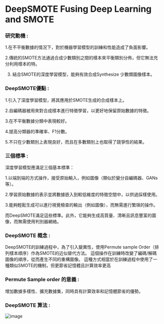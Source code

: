 # DeepSMOTE Fusing Deep Learning and SMOTE
### 研究動機 : 
1.在不平衡數據的情況下，對於機器學習模型的訓練和性能造成了負面影響。

2.傳統的SMOTE方法通過合成少數類別之間的樣本來平衡類別分佈，但它無法充分利用樣本的特。

3. 結合SMOTE的深度學習模型，能夠有效合成Synthesize 少數類圖像樣本。

### DeepSMOTE優點 :
1.引入了深度學習模型，將其應用於SMOTE生成的合成樣本上。

2.自編碼器被用來對合成樣本進行特徵學習，以更好地保留原始數據的特徵。

3.在不平衡數據分類中表現較好。

4.提高分類器的準確率、F1分數。

5.不只在少數類別上表現良好，而且在多數類別上也取得了競爭性的結果。

### 三個標準 :
深度學習模型應滿足三個基本標準：

1.以端到端的方式操作，接受原始輸入，例如圖像（類似於變分自編碼器、GANs等）。

2.學習原始數據的表示並將數據嵌入到較低維度的特徵空間中，以供過採樣使用。

3.能夠輕鬆生成可以進行視覺檢查的輸出（例如圖像），而無需進行繁瑣的操作。

而DeepSMOTE滿足這些標準。此外，它能夠生成高質量、清晰且訊息豐富的圖像，而無需使用判別器網絡。

### DeepSMOTE 概念 :
DeepSMOTE的訓練過程中，為了引入變異性，使用Permute sample Order（排列樣本順序）作為SMOTE的近似替代方法。
這個操作在訓練時改變了編碼/解碼圖像的順序，從而產生不同的重構圖像。
這種方式相當於在訓練過程中使用了一種類似SMOTE的機制，但更節省記憶體且計算效率更高

### Permute Sample order 的意義 :
增加數據多樣性、擴充數據集，同時具有計算效率和記憶體節省的優勢。

### DeepSMOTE 算法 :

![image](https://github.com/Anderson991288/SMOTE-studynote/assets/68816726/04afd695-63b1-4ce3-9f9c-5aa4bf7f394b)





